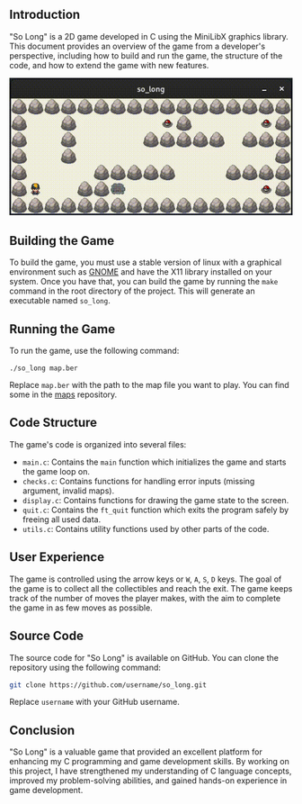 ## Introduction

"So Long" is a 2D game developed in C using the MiniLibX graphics library. This document provides an overview of the game from a developer's perspective, including how to build and run the game, the structure of the code, and how to extend the game with new features.
<div align="center">
	<img src="./so_long.gif" alt="so_long.gif">
</div>

## Building the Game

To build the game, you must use a stable version of linux with a graphical environment such as [GNOME](https://wiki.gnome.org/Projects/GnomeShell/Extensions/StepByStepTutorial#Installing_GNOME_Shell_Extensionsand) and have the X11 library installed on your system. Once you have that, you can build the game by running the `make` command in the root directory of the project. This will generate an executable named `so_long`.

## Running the Game

To run the game, use the following command:

```
./so_long map.ber
```

Replace `map.ber` with the path to the map file you want to play. You can find some in the [maps](./maps) repository.

## Code Structure

The game's code is organized into several files:

- `main.c`: Contains the `main` function which initializes the game and starts the game loop on.
- `checks.c`: Contains functions for handling error inputs (missing argument, invalid maps).
- `display.c`: Contains functions for drawing the game state to the screen.
- `quit.c`: Contains the `ft_quit` function which exits the program safely by freeing all used data.
- `utils.c`: Contains utility functions used by other parts of the code.


## User Experience

The game is controlled using the arrow keys or `W`, `A`, `S`, `D` keys. The goal of the game is to collect all the collectibles and reach the exit. The game keeps track of the number of moves the player makes, with the aim to complete the game in as few moves as possible.

## Source Code

The source code for "So Long" is available on GitHub. You can clone the repository using the following command:

```sh
git clone https://github.com/username/so_long.git
```

Replace `username` with your GitHub username.

## Conclusion

"So Long" is a valuable game that provided an excellent platform for enhancing my C programming and game development skills. By working on this project, I have strengthened my understanding of C language concepts, improved my problem-solving abilities, and gained hands-on experience in game development.
